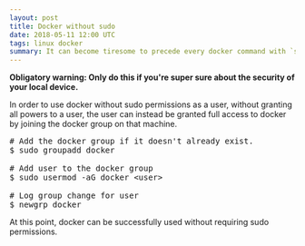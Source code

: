 ```yaml
---
layout: post
title: Docker without sudo
date: 2018-05-11 12:00 UTC
tags: linux docker
summary: It can become tiresome to precede every docker command with `sudo`. Adding oneself to the docker group can avoid that.
---
```


**Obligatory warning: Only do this if you're super sure about the security of your local device.**

In order to use docker without sudo permissions as a user, without granting all powers to a user, the user can instead be granted full access to docker by joining the docker group on that machine.

<pre class="brush: bash">
# Add the docker group if it doesn't already exist.
$ sudo groupadd docker

# Add user to the docker group
$ sudo usermod -aG docker &lt;user>

# Log group change for user
$ newgrp docker
</pre>

At this point, docker can be successfully used without requiring sudo permissions.